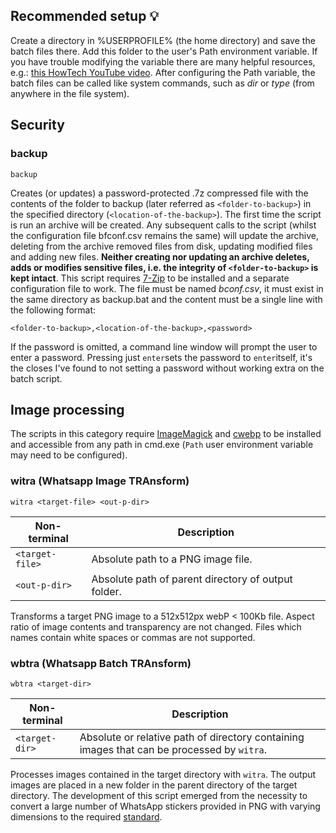 ## Recommended setup 💡

Create a directory in %USERPROFILE% (the home directory) and save the batch files there. Add this folder to the user's Path environment variable. If you have trouble modifying the variable there are many helpful resources, e.g.: [this HowTech YouTube video](https://www.youtube.com/watch?v=bEroNNzqlF4). After configuring the Path variable, the batch files can be called like system commands, such as *dir* or *type* (from anywhere in the file system).

## Security

### backup

```
backup
```

Creates (or updates) a password-protected .7z compressed file with the contents of the folder to backup (later referred as `<folder-to-backup>`) in the specified directory (`<location-of-the-backup>`). The first time the script is run an archive will be created. Any subsequent calls to the script (whilst the configuration file bfconf.csv remains the same) will update the archive, deleting from the archive removed files from disk, updating modified files and adding new files. **Neither creating nor updating an archive deletes, adds or modifies sensitive files, i.e. the integrity of `<folder-to-backup>` is kept intact**. This script requires [7-Zip](https://www.7-zip.org/download.html) to be installed and a separate configuration file to work. The file must be named *bconf.csv*, it must exist in the same directory as backup.bat and the content must be a single line with the following format:

```
<folder-to-backup>,<location-of-the-backup>,<password>
```

If the password is omitted, a command line window will prompt the user to enter a password. Pressing just `enter`sets the password to `enter`itself, it's the closes I've found to not setting a password without working extra on the batch script.

## Image processing

The scripts in this category require [ImageMagick](https://imagemagick.org/) and [cwebp](https://developers.google.com/speed/webp/docs/precompiled) to be installed and accessible from any path in cmd.exe (`Path` user environment variable may need to be configured).

### witra (Whatsapp Image TRAnsform)

```
witra <target-file> <out-p-dir>
```

| Non-terminal    | Description                                         |
| --------------- | --------------------------------------------------- |
| `<target-file>` | Absolute path to a PNG image file.                  |
| `<out-p-dir>`   | Absolute path of parent directory of output folder. |

Transforms a target PNG image to a 512x512px webP < 100Kb file. Aspect ratio of image contents and transparency are not changed. Files which names contain white spaces or commas are not supported.

### wbtra (Whatsapp Batch TRAnsform)

```
wbtra <target-dir>
```

| Non-terminal   | Description                                                                                |
| -------------- | ------------------------------------------------------------------------------------------ |
| `<target-dir>` | Absolute or relative path of directory containing images that can be processed by `witra`. |

Processes images contained in the target directory with `witra`. The output images are placed in a new folder in the parent directory of the target directory. The development of this script emerged from the necessity to convert a large number of WhatsApp stickers provided in PNG with varying dimensions to the required [standard](https://github.com/WhatsApp/stickers/tree/master/Android).
